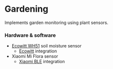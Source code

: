 # Gardening

Implements garden monitoring using plant sensors.

### Hardware & software
- [Ecowitt WH51](/hardware/Ecowitt%20WH51) soil moisture sensor
  - [Ecowitt](https://www.home-assistant.io/integrations/ecowitt/) integration
- Xiaomi Mi Flora sensor
  - [Xiaomi BLE](https://www.home-assistant.io/integrations/xiaomi_ble) integration
